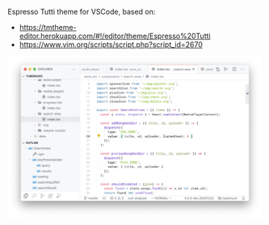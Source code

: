 Espresso Tutti theme for VSCode, based on:

- https://tmtheme-editor.herokuapp.com/#!/editor/theme/Espresso%20Tutti
- https://www.vim.org/scripts/script.php?script_id=2670

![](screenshot.png)